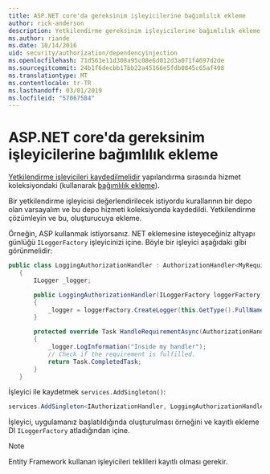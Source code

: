 ```yaml
---
title: ASP.NET core'da gereksinim işleyicilerine bağımlılık ekleme
author: rick-anderson
description: Yetkilendirme gereksinim işleyicilerine bağımlılık ekleme kullanılarak ASP.NET Core uygulaması ekleme hakkında bilgi edinin.
ms.author: riande
ms.date: 10/14/2016
uid: security/authorization/dependencyinjection
ms.openlocfilehash: 71d563e11d308a95c08e6d012d3a071f4697d2de
ms.sourcegitcommit: 24b1f6decbb17bb22a45166e5fdb0845c65af498
ms.translationtype: MT
ms.contentlocale: tr-TR
ms.lasthandoff: 03/01/2019
ms.locfileid: "57067584"
---
```

# <a name="dependency-injection-in-requirement-handlers-in-aspnet-core"></a>ASP.NET core'da gereksinim işleyicilerine bağımlılık ekleme

<a name="security-authorization-di"></a>

[Yetkilendirme işleyicileri kaydedilmelidir](xref:security/authorization/policies#handler-registration) yapılandırma sırasında hizmet koleksiyondaki (kullanarak [bağımlılık ekleme](xref:fundamentals/dependency-injection)).

Bir yetkilendirme işleyicisi değerlendirilecek istiyordu kurallarının bir depo olan varsayalım ve bu depo hizmeti koleksiyonda kaydedildi. Yetkilendirme çözümleyin ve bu, oluşturucuya ekleme.

Örneğin, ASP kullanmak istiyorsanız. NET eklemesine isteyeceğiniz altyapı günlüğü `ILoggerFactory` işleyicinizi içine. Böyle bir işleyici aşağıdaki gibi görünmelidir:

```csharp
public class LoggingAuthorizationHandler : AuthorizationHandler<MyRequirement>
   {
       ILogger _logger;

       public LoggingAuthorizationHandler(ILoggerFactory loggerFactory)
       {
           _logger = loggerFactory.CreateLogger(this.GetType().FullName);
       }

       protected override Task HandleRequirementAsync(AuthorizationHandlerContext context, MyRequirement requirement)
       {
           _logger.LogInformation("Inside my handler");
           // Check if the requirement is fulfilled.
           return Task.CompletedTask;
       }
   }
   ```

İşleyici ile kaydetmek `services.AddSingleton()`:

```csharp
services.AddSingleton<IAuthorizationHandler, LoggingAuthorizationHandler>();
```

İşleyici, uygulamanız başlatıldığında oluşturulması örneğini ve kayıtlı ekleme DI `ILoggerFactory` atladığından içine.

> [!NOTE]
> Entity Framework kullanan işleyicileri teklileri kayıtlı olması gerekir.
